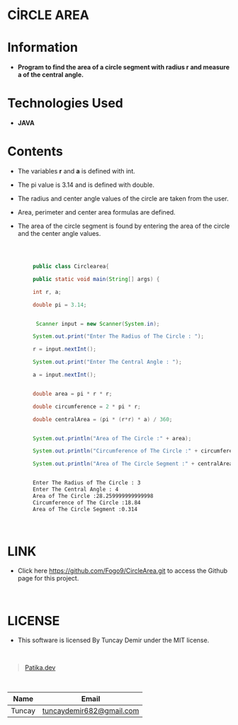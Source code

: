 # **CİRCLE AREA**

# Information

* **Program to find the area of a circle segment with radius r and measure a of the central angle.**

# Technologies Used

* **JAVA**

# Contents

* The variables **r** and **a** is defined with int.

* The pi value is 3.14 and is defined with double.

* The radius and center angle values of the circle are taken from the user.

* Area, perimeter and center area formulas are defined.

* The area of the circle segment is found by entering the area of the circle and the center angle values.

<br />

```Java

        public class Circlearea{

        public static void main(String[] args) {

        int r, a;

        double pi = 3.14;

```

```Java

         Scanner input = new Scanner(System.in);

        System.out.print("Enter The Radius of The Circle : ");

        r = input.nextInt();

        System.out.print("Enter The Central Angle : ");

        a = input.nextInt();

```
```Java

        double area = pi * r * r;

        double circumference = 2 * pi * r;

        double centralArea = (pi * (r*r) * a) / 360;


        System.out.println("Area of The Circle :" + area);

        System.out.println("Circumference of The Circle :" + circumference);

        System.out.println("Area of The Circle Segment :" + centralArea);

```

```bash

        Enter The Radius of The Circle : 3
        Enter The Central Angle : 4
        Area of The Circle :28.259999999999998
        Circumference of The Circle :18.84
        Area of The Circle Segment :0.314

```
<br />

# LINK

* Click here https://github.com/Fogo9/CircleArea.git to access the Github page for this project.

<br />

# LICENSE

* This software is licensed By Tuncay Demir under the MIT license.

<br />

>[Patika.dev](https://app.patika.dev/fogomurphy)

<br/>

| Name |  Email |
| ---- |  ----- |
| Tuncay | tuncaydemir682@gmail.com |
